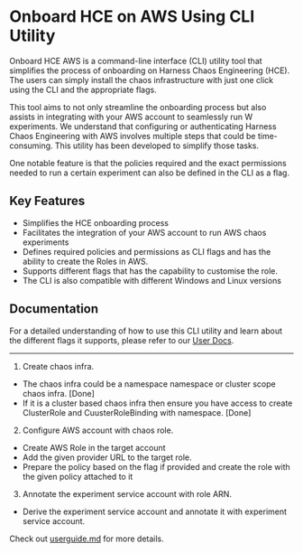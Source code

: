# Onboard HCE on AWS Using CLI Utility

Onboard HCE AWS is a command-line interface (CLI) utility tool that simplifies the process of onboarding on Harness Chaos Engineering (HCE). The users can simply install the chaos infrastructure with just one click using the CLI and the appropriate flags.

This tool aims to not only streamline the onboarding process but also assists in integrating with your AWS account to seamlessly run W experiments. We understand that configuring or authenticating Harness Chaos Engineering with AWS involves multiple steps that could be time-consuming. This utility has been developed to simplify those tasks.

One notable feature is that the policies required and the exact permissions needed to run a certain experiment can also be defined in the CLI as a flag.

## Key Features

- Simplifies the HCE onboarding process
- Facilitates the integration of your AWS account to run AWS chaos experiments
- Defines required policies and permissions as CLI flags and has the ability to create the Roles in AWS.
- Supports different flags that has the capability to customise the role.
- The CLI is also compatible with different Windows and Linux versions

## Documentation

For a detailed understanding of how to use this CLI utility and learn about the different flags it supports, please refer to our [User Docs](./docs/UserGuide.md).

---

1. Create chaos infra.
 - The chaos infra could be a namespace namespace or cluster scope chaos infra. [Done]
 - If it is a cluster based chaos infra then ensure you have access to create ClusterRole and CuusterRoleBinding with namespace. [Done]

2. Configure AWS account with chaos role.
 - Create AWS Role in the target account
 - Add the given provider URL to the target role.
 - Prepare the policy based on the flag if provided and create the role with the given policy attached to it

3. Annotate the experiment service account with role ARN.
 - Derive the experiment service account and annotate it with experiment service account.

Check out [userguide.md](./docs/UserGuide.md) for more details.
